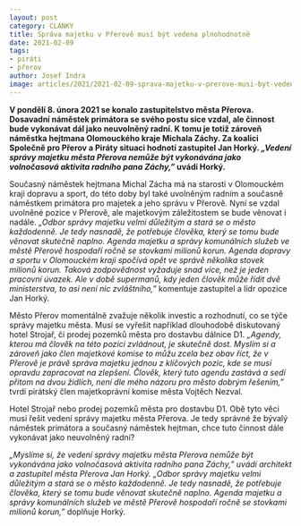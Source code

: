 ```yaml
---
layout: post
category: CLANKY
title: Správa majetku v Přerově musí být vedena plnohodnotně
date: 2021-02-09
tags: 
- piráti
- přerov
author: Josef Indra
image: articles/2021/2021-02-09-sprava-majetku-v-prerove-musi-byt-vedena-plnohodnotne.jpg  #751x422 pixelu
---
```

**V pondělí 8. února 2021 se konalo zastupitelstvo města Přerova. Dosavadní náměstek primátora se svého postu sice vzdal, ale činnost bude vykonávat dál jako neuvolněný radní. K tomu je totiž zároveň náměstka hejtmana Olomouckého kraje Michala Záchy. Za koalici Společně pro Přerov a Piráty situaci hodnotí zastupitel Jan Horký. *„Vedení správy majetku města Přerova nemůže být vykonávána jako volnočasová aktivita radního pana Záchy,”* uvádí Horký.** 

Současný náměstek hejtmana Michal Zácha má na starosti v Olomouckém kraji dopravu a sport, do této doby byl také uvolněným radním a současně náměstkem primátora pro majetek a jeho správu v Přerově. Nyní se vzdal uvolněné pozice v Přerově, ale majetkovým záležitostem se bude věnovat i nadále. *„Odbor správy majetku velmi důležitým a stará se o město každodenně. Je tedy nasnadě, že potřebuje člověka, který se tomu bude věnovat skutečně naplno. Agenda majetku a správy komunálních služeb ve městě Přerově hospodaří ročně se stovkami milionů korun. Agenda dopravy a sportu v Olomouckém kraji spočívá opět ve správě několika stovek milionů korun. Taková zodpovědnost vyžaduje snad více, než je jeden pracovní úvazek. Ale v době supermanů, kdy jeden člověk může řídit dvě ministerstva, to asi není nic zvláštního,”* komentuje zastupitel a lídr opozice Jan Horký. 

Město Přerov momentálně zvažuje několik investic a rozhodnutí, co se týče správy majetku města. Musí se vyřešit například dlouhodobě diskutovaný hotel Strojař, či prodej pozemků města pro dostavbu dálnice D1. *„Agendy, kterou má člověk na této pozici zvládnout, je skutečně dost. Myslím si a zároveň jako člen majetkové komise to můžu zcela bez obav říct, že v Přerově je právě správa majetku jednou z klíčových pozic, kde se musí opravdu zapracovat na zlepšení. Člověk, který tuto agendu zastává a sedí přitom na dvou židlích, není dle mého názoru pro město dobrým řešením,”* tvrdí pirátský člen majetkoprávní komise města Vojtěch Nezval.

Hotel Strojař nebo prodej pozemků města pro dostavbu D1. Obě tyto věci musí řešit vedení správy majetku města Přerova. Je tedy správné že bývalý náměstek primátora a současný náměstek hejtman, chce tuto činnost dále vykonávat jako neuvolněný radní?

*„Myslíme si, že vedení správy majetku města Přerova nemůže být vykonávána jako volnočasová aktivita radního pana Záchy,” uvádí architekt a zastupitel města Přerova Jan Horký. „Odbor správy majetku velmi důležitým a stará se o město každodenně. Je tedy nasnadě, že potřebuje člověka, který se tomu bude věnovat skutečně naplno. Agenda majetku a správy komunálních služeb ve městě Přerově hospodaří ročně se stovkami milionů korun,”* doplňuje Horký. 
